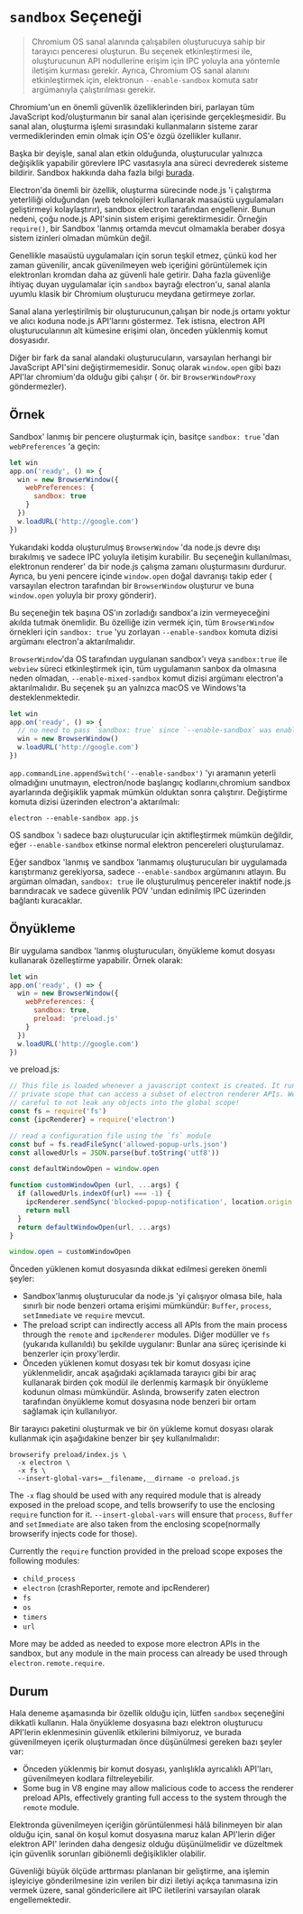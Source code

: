 # `sandbox` Seçeneği

> Chromium OS sanal alanında çalışabilen oluşturucuya sahip bir tarayıcı penceresi oluşturun. Bu seçenek etkinleştirmesi ile, oluşturucunun API nodullerine erişim için IPC yoluyla ana yöntemle iletişim kurması gerekir. Ayrıca, Chromium OS sanal alanını etkinleştirmek için, elektronun `--enable-sandbox` komuta satır argümanıyla çalıştırılması gerekir.

Chromium'un en önemli güvenlik özelliklerinden biri, parlayan tüm JavaScript kod/oluşturmanın bir sanal alan içerisinde gerçekleşmesidir. Bu sanal alan, oluşturma işlemi sırasındaki kullanmaların sisteme zarar vermediklerinden emin olmak için OS'e özgü özellikler kullanır.

Başka bir deyişle, sanal alan etkin olduğunda, oluşturucular yalnızca değişiklik yapabilir görevlere IPC vasıtasıyla ana süreci devrederek sisteme bildirir. Sandbox hakkında daha fazla bilgi [burada](https://www.chromium.org/developers/design-documents/sandbox).

Electron'da önemli bir özellik, oluşturma sürecinde node.js 'i çalıştırma yeterliliği olduğundan (web teknolojileri kullanarak masaüstü uygulamaları geliştirmeyi kolaylaştırır), sandbox electron tarafından engellenir. Bunun nedeni, çoğu node.js API'sinin sistem erişimi gerektirmesidir. Örneğin `require()`, bir Sandbox 'lanmış ortamda mevcut olmamakla beraber dosya sistem izinleri olmadan mümkün değil.

Genellikle masaüstü uygulamaları için sorun teşkil etmez, çünkü kod her zaman güvenilir, ancak güvenilmeyen web içeriğini görüntülemek için elektronları kromdan daha az güvenli hale getirir. Daha fazla güvenliğe ihtiyaç duyan uygulamalar için `sandbox` bayrağı electron'u, sanal alanla uyumlu klasik bir Chromium oluşturucu meydana getirmeye zorlar.

Sanal alana yerleştirilmiş bir oluşturucunun,çalışan bir node.js ortamı yoktur ve alıcı koduna node.js API'larını göstermez. Tek istisna, electron API oluşturucularının alt kümesine erişimi olan, önceden yüklenmiş komut dosyasıdır.

Diğer bir fark da sanal alandaki oluşturucuların, varsayılan herhangi bir JavaScript API'sini değiştirmemesidir. Sonuç olarak `window.open` gibi bazı API'lar chromium'da olduğu gibi çalışır ( ör. bir `BrowserWindowProxy` göndermezler).

## Örnek

Sandbox' lanmış bir pencere oluşturmak için, basitçe `sandbox: true` 'dan `webPreferences` 'a geçin:

```js
let win
app.on('ready', () => {
  win = new BrowserWindow({
    webPreferences: {
      sandbox: true
    }
  })
  w.loadURL('http://google.com')
})
```

Yukarıdaki kodda oluşturulmuş `BrowserWindow` 'da node.js devre dışı bırakılmış ve sadece IPC yoluyla iletişim kurabilir. Bu seçeneğin kullanılması, elektronun renderer' da bir node.js çalışma zamanı oluşturmasını durdurur. Ayrıca, bu yeni pencere içinde `window.open` doğal davranışı takip eder ( varsayılan electron tarafından bir `BrowserWindow` oluşturur ve buna `window.open` yoluyla bir proxy gönderir).

Bu seçeneğin tek başına OS'ın zorladığı sandbox'a izin vermeyeceğini akılda tutmak önemlidir. Bu özelliğe izin vermek için, tüm `BrowserWindow` örnekleri için `sandbox: true` 'yu zorlayan `--enable-sandbox` komuta dizisi argümanı electron'a aktarılmalıdır.

`BrowserWindow`'da OS tarafından uygulanan sandbox'ı veya `sandbox:true` ile `webview` süreci etkinleştirmek için, tüm uygulamanın sanbox da olmasına neden olmadan, `--enable-mixed-sandbox` komut dizisi argümanı electron'a aktarılmalıdır. Bu seçenek şu an yalnızca macOS ve Windows'ta desteklenmektedir.

```js
let win
app.on('ready', () => {
  // no need to pass `sandbox: true` since `--enable-sandbox` was enabled.
  win = new BrowserWindow()
  w.loadURL('http://google.com')
})
```

`app.commandLine.appendSwitch('--enable-sandbox')` 'yı aramanın yeterli olmadığını unutmayın, electron/node başlangıç kodlarını,chromium sandbox ayarlarında değişiklik yapmak mümkün olduktan sonra çalıştırır. Değiştirme komuta dizisi üzerinden electron'a aktarılmalı:

    electron --enable-sandbox app.js
    

OS sandbox 'ı sadece bazı oluşturucular için aktifleştirmek mümkün değildir, eğer `--enable-sandbox` etkinse normal elektron pencereleri oluşturulamaz.

Eğer sandbox 'lanmış ve sandbox 'lanmamış oluşturucuları bir uygulamada karıştırmanız gerekiyorsa, sadece `--enable-sandbox` argümanını atlayın. Bu argüman olmadan, `sandbox: true` ile oluşturulmuş pencereler inaktif node.js barındıracak ve sadece güvenlik POV 'undan edinilmiş IPC üzerinden bağlantı kuracaklar.

## Önyükleme

Bir uygulama sandbox 'lanmış oluşturucuları, önyükleme komut dosyası kullanarak özelleştirme yapabilir. Örnek olarak:

```js
let win
app.on('ready', () => {
  win = new BrowserWindow({
    webPreferences: {
      sandbox: true,
      preload: 'preload.js'
    }
  })
  w.loadURL('http://google.com')
})
```

ve preload.js:

```js
// This file is loaded whenever a javascript context is created. It runs in a
// private scope that can access a subset of electron renderer APIs. We must be
// careful to not leak any objects into the global scope!
const fs = require('fs')
const {ipcRenderer} = require('electron')

// read a configuration file using the `fs` module
const buf = fs.readFileSync('allowed-popup-urls.json')
const allowedUrls = JSON.parse(buf.toString('utf8'))

const defaultWindowOpen = window.open

function customWindowOpen (url, ...args) {
  if (allowedUrls.indexOf(url) === -1) {
    ipcRenderer.sendSync('blocked-popup-notification', location.origin, url)
    return null
  }
  return defaultWindowOpen(url, ...args)
}

window.open = customWindowOpen
```

Önceden yüklenen komut dosyasında dikkat edilmesi gereken önemli şeyler:

- Sandbox'lanmış oluşturucular da node.js 'yi çalışıyor olmasa bile, hala sınırlı bir node benzeri ortama erişimi mümkündür: `Buffer`, `process`, `setImmediate` ve `require` mevcut.
- The preload script can indirectly access all APIs from the main process through the `remote` and `ipcRenderer` modules. Diğer modüller ve `fs` (yukarıda kullanıldı) bu şekilde uygulanır: Bunlar ana süreç içerisinde ki benzerler için proxy'lerdir.
- Önceden yüklenen komut dosyası tek bir komut dosyası içine yüklenmelidir, ancak aşağıdaki açıklamada tarayıcı gibi bir araç kullanarak birden çok modül ile derlenmiş karmaşık bir önyükleme kodunun olması mümkündür. Aslında, browserify zaten electron tarafından önyükleme komut dosyasına node benzeri bir ortam sağlamak için kullanılıyor.

Bir tarayıcı paketini oluşturmak ve bir ön yükleme komut dosyası olarak kullanmak için aşağıdakine benzer bir şey kullanılmalıdır:

    browserify preload/index.js \
      -x electron \
      -x fs \
      --insert-global-vars=__filename,__dirname -o preload.js
    

The `-x` flag should be used with any required module that is already exposed in the preload scope, and tells browserify to use the enclosing `require` function for it. `--insert-global-vars` will ensure that `process`, `Buffer` and `setImmediate` are also taken from the enclosing scope(normally browserify injects code for those).

Currently the `require` function provided in the preload scope exposes the following modules:

- `child_process`
- `electron` (crashReporter, remote and ipcRenderer)
- `fs`
- `os`
- `timers`
- `url`

More may be added as needed to expose more electron APIs in the sandbox, but any module in the main process can already be used through `electron.remote.require`.

## Durum

Hala deneme aşamasında bir özellik olduğu için, lütfen `sandbox` seçeneğini dikkatli kullanın. Hala önyükleme dosyasına bazı elektron oluşturucu API'lerin eklenmesinin güvenlik etkilerini bilmiyoruz, ve burada güvenilmeyen içerik oluşturmadan önce düşünülmesi gereken bazı şeyler var:

- Önceden yüklenmiş bir komut dosyası, yanlışlıkla ayrıcalıklı API'ları, güvenilmeyen kodlara filtreleyebilir.
- Some bug in V8 engine may allow malicious code to access the renderer preload APIs, effectively granting full access to the system through the `remote` module.

Elektronda güvenilmeyen içeriğin görüntülenmesi hâlâ bilinmeyen bir alan olduğu için, sanal ön koşul komut dosyasına maruz kalan API'lerin diğer elektron API' lerinden daha dengesiz olduğu düşünülmelidir ve düzeltmek için güvenlik sorunları gibiönemli değişiklikler olabilir.

Güvenliği büyük ölçüde arttırması planlanan bir geliştirme, ana işlemin işleyiciye gönderilmesine izin verilen bir dizi iletiyi açıkça tanımasına izin vermek üzere, sanal göndericilere ait IPC iletilerini varsayılan olarak engellemektedir.